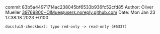 commit 83b5a44971714ac238045bf6533b936fc52cfd85
Author: Oliver Mueller <39769800+OlMue@users.noreply.github.com>
Date:   Mon Jan 23 17:38:18 2023 +0100

    docs(ui5-checkbox): typo red-only -> read-only (#6337)
